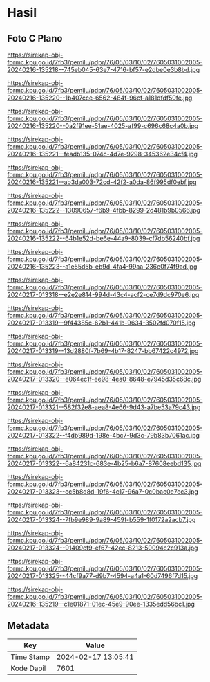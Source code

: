 # Hasil

## Foto C Plano

https://sirekap-obj-formc.kpu.go.id/7fb3/pemilu/pdpr/76/05/03/10/02/7605031002005-20240216-135218--745eb045-63e7-4716-bf57-e2dbe0e3b8bd.jpg

https://sirekap-obj-formc.kpu.go.id/7fb3/pemilu/pdpr/76/05/03/10/02/7605031002005-20240216-135220--1b407cce-6562-484f-96cf-a181dfdf50fe.jpg

https://sirekap-obj-formc.kpu.go.id/7fb3/pemilu/pdpr/76/05/03/10/02/7605031002005-20240216-135220--0a2f91ee-51ae-4025-af99-c696c68c4a0b.jpg

https://sirekap-obj-formc.kpu.go.id/7fb3/pemilu/pdpr/76/05/03/10/02/7605031002005-20240216-135221--feadb135-074c-4d7e-9298-345362e34cf4.jpg

https://sirekap-obj-formc.kpu.go.id/7fb3/pemilu/pdpr/76/05/03/10/02/7605031002005-20240216-135221--ab3da003-72cd-42f2-a0da-86f995df0ebf.jpg

https://sirekap-obj-formc.kpu.go.id/7fb3/pemilu/pdpr/76/05/03/10/02/7605031002005-20240216-135222--13090657-f6b9-4fbb-8299-2d481b9b0566.jpg

https://sirekap-obj-formc.kpu.go.id/7fb3/pemilu/pdpr/76/05/03/10/02/7605031002005-20240216-135222--64b1e52d-be6e-44a9-8039-cf7db56240bf.jpg

https://sirekap-obj-formc.kpu.go.id/7fb3/pemilu/pdpr/76/05/03/10/02/7605031002005-20240216-135223--a1e55d5b-eb9d-4fa4-99aa-236e0f74f9ad.jpg

https://sirekap-obj-formc.kpu.go.id/7fb3/pemilu/pdpr/76/05/03/10/02/7605031002005-20240217-013318--e2e2e814-994d-43c4-acf2-ce7d9dc970e6.jpg

https://sirekap-obj-formc.kpu.go.id/7fb3/pemilu/pdpr/76/05/03/10/02/7605031002005-20240217-013319--9f44385c-62b1-441b-9634-3502fd070f15.jpg

https://sirekap-obj-formc.kpu.go.id/7fb3/pemilu/pdpr/76/05/03/10/02/7605031002005-20240217-013319--13d2880f-7b69-4b17-8247-bb67422c4972.jpg

https://sirekap-obj-formc.kpu.go.id/7fb3/pemilu/pdpr/76/05/03/10/02/7605031002005-20240217-013320--e064ec1f-ee98-4ea0-8648-e7945d35c68c.jpg

https://sirekap-obj-formc.kpu.go.id/7fb3/pemilu/pdpr/76/05/03/10/02/7605031002005-20240217-013321--582f32e8-aea8-4e66-9d43-a7be53a79c43.jpg

https://sirekap-obj-formc.kpu.go.id/7fb3/pemilu/pdpr/76/05/03/10/02/7605031002005-20240217-013322--f4db989d-198e-4bc7-9d3c-79b83b7061ac.jpg

https://sirekap-obj-formc.kpu.go.id/7fb3/pemilu/pdpr/76/05/03/10/02/7605031002005-20240217-013322--6a84231c-683e-4b25-b6a7-87608eebd135.jpg

https://sirekap-obj-formc.kpu.go.id/7fb3/pemilu/pdpr/76/05/03/10/02/7605031002005-20240217-013323--cc5b8d8d-19f6-4c17-96a7-0c0bac0e7cc3.jpg

https://sirekap-obj-formc.kpu.go.id/7fb3/pemilu/pdpr/76/05/03/10/02/7605031002005-20240217-013324--7fb9e989-9a89-459f-b559-1f0172a2acb7.jpg

https://sirekap-obj-formc.kpu.go.id/7fb3/pemilu/pdpr/76/05/03/10/02/7605031002005-20240217-013324--91409cf9-ef67-42ec-8213-50094c2c913a.jpg

https://sirekap-obj-formc.kpu.go.id/7fb3/pemilu/pdpr/76/05/03/10/02/7605031002005-20240217-013325--44cf9a77-d9b7-4594-a4a1-60d7496f7d15.jpg

https://sirekap-obj-formc.kpu.go.id/7fb3/pemilu/pdpr/76/05/03/10/02/7605031002005-20240216-135219--c1e01871-01ec-45e9-90ee-1335edd56bc1.jpg


## Metadata

| Key        | Value               |
| ---------- | ------------------- |
| Time Stamp | 2024-02-17 13:05:41 |
| Kode Dapil | 7601                |



